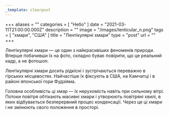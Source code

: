 ```yaml
---
_template: clearpost
---
```



+++
aliases = ""
categories = [ "Небо" ]
date = "2021-03-11T21:00:00.000Z"
description = ""
image = "/images/lenticular_n.png"
tags = [ "хмари", "США" ]
title = "Лентікулярнi хмари"
type = "post"
url = ""
+++


Лентікулярнi хмари — це один з найкрасивіших феноменів природи. Вперше побачивши їх на фото, складно буває повірити, що це реальний кадр, а не фотошоп.  
  
Лентікулярні хмари досить рідкісні і зустрічаються переважно в гірських місцевостях. Найчастіше їх фіксують в США, на Камчатці і в районі японської гори Фудзіяма.  
  
Головна особливість ці хмар — їх нерухомість навіть при сильному вітрі. Потоки повітря обтікають масивні хмари і утворюють повітряні хвилі, в яких відбувається безперервний процес конденсації. Через це ці хмари і не змінюють свого положення в просторі.
